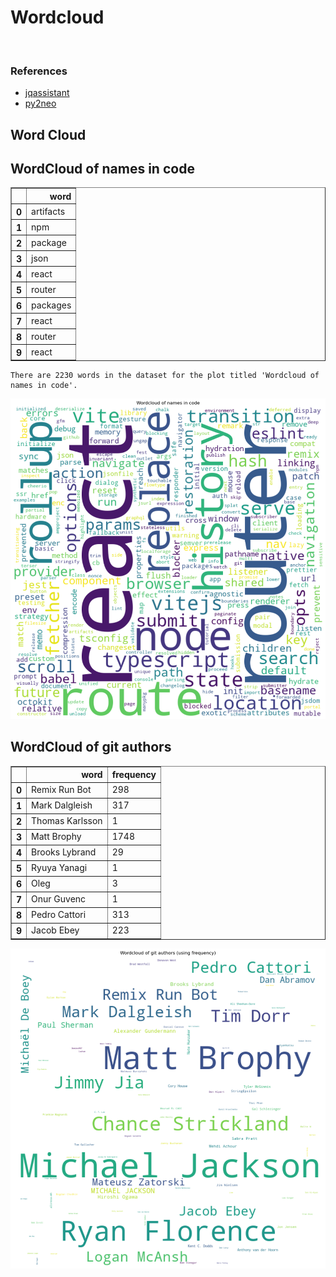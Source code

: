 # Wordcloud
<br>  

### References
- [jqassistant](https://jqassistant.org)
- [py2neo](https://py2neo.org/2021.1/)





## Word Cloud

## WordCloud of names in code




<div>
<table border="1" class="dataframe">
  <thead>
    <tr style="text-align: right;">
      <th></th>
      <th>word</th>
    </tr>
  </thead>
  <tbody>
    <tr>
      <th>0</th>
      <td>artifacts</td>
    </tr>
    <tr>
      <th>1</th>
      <td>npm</td>
    </tr>
    <tr>
      <th>2</th>
      <td>package</td>
    </tr>
    <tr>
      <th>3</th>
      <td>json</td>
    </tr>
    <tr>
      <th>4</th>
      <td>react</td>
    </tr>
    <tr>
      <th>5</th>
      <td>router</td>
    </tr>
    <tr>
      <th>6</th>
      <td>packages</td>
    </tr>
    <tr>
      <th>7</th>
      <td>react</td>
    </tr>
    <tr>
      <th>8</th>
      <td>router</td>
    </tr>
    <tr>
      <th>9</th>
      <td>react</td>
    </tr>
  </tbody>
</table>
</div>



    There are 2230 words in the dataset for the plot titled 'Wordcloud of names in code'.



    
![png](Wordcloud_files/Wordcloud_14_1.png)
    


## WordCloud of git authors




<div>
<table border="1" class="dataframe">
  <thead>
    <tr style="text-align: right;">
      <th></th>
      <th>word</th>
      <th>frequency</th>
    </tr>
  </thead>
  <tbody>
    <tr>
      <th>0</th>
      <td>Remix Run Bot</td>
      <td>298</td>
    </tr>
    <tr>
      <th>1</th>
      <td>Mark Dalgleish</td>
      <td>317</td>
    </tr>
    <tr>
      <th>2</th>
      <td>Thomas Karlsson</td>
      <td>1</td>
    </tr>
    <tr>
      <th>3</th>
      <td>Matt Brophy</td>
      <td>1748</td>
    </tr>
    <tr>
      <th>4</th>
      <td>Brooks Lybrand</td>
      <td>29</td>
    </tr>
    <tr>
      <th>5</th>
      <td>Ryuya Yanagi</td>
      <td>1</td>
    </tr>
    <tr>
      <th>6</th>
      <td>Oleg</td>
      <td>3</td>
    </tr>
    <tr>
      <th>7</th>
      <td>Onur Guvenc</td>
      <td>1</td>
    </tr>
    <tr>
      <th>8</th>
      <td>Pedro Cattori</td>
      <td>313</td>
    </tr>
    <tr>
      <th>9</th>
      <td>Jacob Ebey</td>
      <td>223</td>
    </tr>
  </tbody>
</table>
</div>




    
![png](Wordcloud_files/Wordcloud_17_0.png)
    

